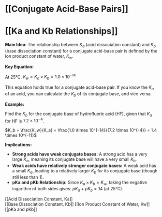 # [[Conjugate Acid-Base Pairs]]
# [[Ka and Kb Relationships]]

**Main Idea:**  The relationship between $K_a$ (acid dissociation constant) and $K_b$ (base dissociation constant) for a conjugate acid-base pair is defined by the ion product constant of water, $K_w$.

**Key Equation:**

At 25°C, $K_w = K_a \times K_b = 1.0 \times 10^{-14}$

This equation holds true for a conjugate acid-base pair.  If you know the $K_a$ of an acid, you can calculate the $K_b$ of its conjugate base, and vice versa.

**Example:**

Find the $K_b$ for the conjugate base of hydrofluoric acid (HF), given that $K_a$ for HF is $7.2 \times 10^{-4}$.

$K_b = \frac{K_w}{K_a} = \frac{1.0 \times 10^{-14}}{7.2 \times 10^{-4}} = 1.4 \times 10^{-11}$


**Implications:**

* **Strong acids have weak conjugate bases:**  A strong acid has a very large $K_a$, meaning its conjugate base will have a very small $K_b$.
* **Weak acids have relatively stronger conjugate bases:** A weak acid has a small $K_a$, leading to a relatively larger $K_b$ for its conjugate base (though still less than 1).
* **pKa and pKb Relationship:**  Since $K_a \times K_b = K_w$, taking the negative logarithm of both sides gives:  $pK_a + pK_b = 14$ (at 25°C).


[[Acid Dissociation Constant, Ka]]  
[[Base Dissociation Constant, Kb]]
[[Ion Product Constant of Water, Kw]]
[[pKa and pKb]]

